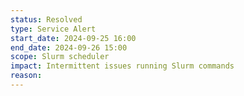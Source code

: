```yaml
---
status: Resolved
type: Service Alert
start_date: 2024-09-25 16:00
end_date: 2024-09-26 15:00
scope: Slurm scheduler
impact: Intermittent issues running Slurm commands
reason:
---
```

